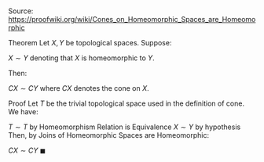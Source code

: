# 

Source: https://proofwiki.org/wiki/Cones_on_Homeomorphic_Spaces_are_Homeomorphic

Theorem
Let $X, Y$ be topological spaces.
Suppose:

$X \sim Y$
denoting that $X$ is homeomorphic to $Y$.

Then:

$C X \sim C Y$
where $C X$ denotes the cone on $X$.


Proof
Let $T$ be the trivial topological space used in the definition of cone.
We have:

$T \sim T$ by Homeomorphism Relation is Equivalence
$X \sim Y$ by hypothesis
Then, by Joins of Homeomorphic Spaces are Homeomorphic:

$C X \sim C Y$
$\blacksquare$





